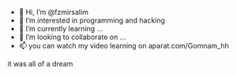 - 👋 Hi, I’m @fzmirsalim
- 👀 I’m interested in programming and hacking
- 🌱 I’m currently learning ...
- 💞️ I’m looking to collaborate on ...
- 📫 you can watch my video learning on aparat.com/Gomnam_hh


it was all of a dream
